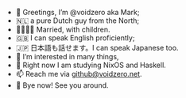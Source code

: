 - 👋 Greetings, I’m @voidzero aka Mark;
- 🇳🇱 a pure Dutch guy from the North;
- 👨‍👩‍👦‍👦 Married, with children.
- 🇬🇧 I can speak English proficiently;
- 🇯🇵 日本語も話せます。I can speak Japanese too.
- 👀 I’m interested in many things,
- 🌱 Right now I am studying NixOS and Haskell.
- 📫 Reach me via github@voidzero.net.
- 👋 Bye now! See you around.

<!---
voidzero/voidzero is a ✨ special ✨ repository because its `README.md` (this file) appears on your GitHub profile.
You can click the Preview link to take a look at your changes.
--->
